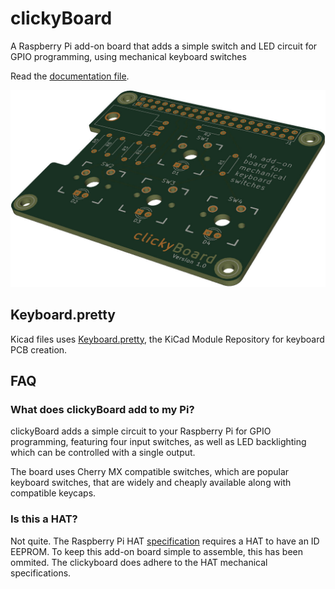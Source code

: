 # clickyBoard
A Raspberry Pi add-on board that adds a simple switch and LED circuit for GPIO programming, using mechanical keyboard switches

Read the [documentation file](Documentation/clickyBoard.pdf).

![clickyBoard PCB render](render.jpg)

## Keyboard.pretty

Kicad files uses [Keyboard.pretty](https://github.com/stormbard/Keyboard.pretty), the KiCad Module Repository for keyboard PCB creation.

## FAQ

### What does clickyBoard add to my Pi?

clickyBoard adds a simple circuit to your Raspberry Pi for GPIO programming, featuring four input switches, as well as LED backlighting which can be controlled with a single output.

The board uses Cherry MX compatible switches, which are popular keyboard switches, that are widely and cheaply available along with compatible keycaps.

### Is this a HAT?

Not quite. The Raspberry Pi HAT [specification](https://github.com/raspberrypi/hats) requires a HAT to have an ID EEPROM. To keep this add-on board simple to assemble, this has been ommited. The clickyboard does adhere to the HAT mechanical specifications.
